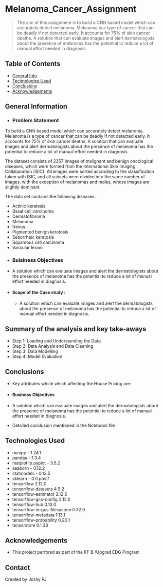 # Melanoma_Cancer_Assignment

>The aim of this assignment is to build a CNN based model which can accurately detect melanoma. Melanoma is a type of cancer that can be deadly if not detected early. It accounts for 75% of skin cancer deaths. A solution that can evaluate images and alert dermatologists about the presence of melanoma has the potential to reduce a lot of manual effort needed in diagnosis

## Table of Contents
* [General Info](#general-information)
* [Technologies Used](#technologies-used)
* [Conclusions](#conclusions)
* [Acknowledgements](#acknowledgements)


<!-- You can include any other section that is pertinent to your problem -->

## General Information
* ### Problem Statement
To build a CNN based model which can accurately detect melanoma. Melanoma is a type of cancer that can be deadly if not detected early. It accounts for 75% of skin cancer deaths. A solution that can evaluate images and alert dermatologists about the presence of melanoma has the potential to reduce a lot of manual effort needed in diagnosis.

The dataset consists of 2357 images of malignant and benign oncological diseases, which were formed from the International Skin Imaging Collaboration (ISIC). All images were sorted according to the classification taken with ISIC, and all subsets were divided into the same number of images, with the exception of melanomas and moles, whose images are slightly dominant.

The data set contains the following diseases:
- Actinic keratosis
- Basal cell carcinoma
- Dermatofibroma
- Melanoma
- Nevus
- Pigmented benign keratosis
- Seborrheic keratosis
- Squamous cell carcinoma
- Vascular lesion
   
 * ### Buisiness Objectives
- A solution which can evaluate images and alert the dermatologists about the presence of melanoma has the potential to reduce a lot of manual effort needed in diagnosis.

 * #### Scope of the Case study : 
   - A solution which can evaluate images and alert the dermatologists about the presence of melanoma has the potential to reduce a lot of manual effort needed in diagnosis.

<!-- You don't have to answer all the questions - just the ones relevant to your project. -->

## Summary of the analysis and key take-aways
  - Step 1: Loading and Understanding the Data
  - Step 2: Data Analysis and Data Cleaning
  - Step 3: Data Modelling
  - Step 4: Model Evaluation
## Conclusions

 - Key attributes which which affecting the House Pricing are:
 - #### Business Objectives
- A solution which can evaluate images and alert the dermatologists about the presence of melanoma has the potential to reduce a lot of manual effort needed in diagnosis.

   
 

     
 - Detailed conclusion mentioned in the Notebook file
  

<!-- You don't have to answer all the questions - just the ones relevant to your project. -->


## Technologies Used
- numpy - 1.24.1
- pandas - 1.3.4
- matplotlib.pyplot - 3.5.2
- seaborn - 0.12.2
- statmodels - 0.13.5
- sklearn - 0.0.post1
- tensorflow   2.12.0
- tensorflow-datasets  4.9.2
- tensorflow-estimator    2.12.0
- tensorflow-gcs-config   2.12.0
- tensorflow-hub     0.13.0
- tensorflow-io-gcs-filesystem     0.32.0
- tensorflow-metadata    1.13.1
- tensorflow-probability  0.20.1
- tensorstore   0.1.38

## Acknowledgements
- This project perfored as part of the IIT-B /Upgrad EDG Program



## Contact
Created by Joshy PJ 


<!-- Optional -->
<!-- ## License -->
<!-- This project is open source and available under the [... License](). -->

<!-- You don't have to include all sections - just the one's relevant to your project -->
